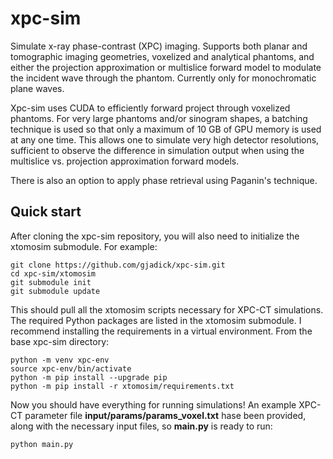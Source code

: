 # xpc-sim

Simulate x-ray phase-contrast (XPC) imaging. Supports both planar and
tomographic imaging geometries, voxelized and analytical phantoms, and 
either the projection approximation or multislice forward model to modulate
the incident wave through the phantom. Currently only for monochromatic plane waves.

Xpc-sim uses CUDA to efficiently forward project through voxelized phantoms. 
For very large phantoms and/or sinogram shapes, a batching technique is used
so that only a maximum of 10 GB of GPU memory is used at any one time. This
allows one to simulate very high detector resolutions, sufficient to observe
the difference in simulation output when using the multislice vs. projection
approximation forward models.

There is also an option to apply phase retrieval using Paganin's technique.


## Quick start

After cloning the xpc-sim repository, you will also need to initialize 
the xtomosim submodule. For example:
```
git clone https://github.com/gjadick/xpc-sim.git
cd xpc-sim/xtomosim
git submodule init
git submodule update
```

This should pull all the xtomosim scripts necessary for XPC-CT simulations.
The required Python packages are listed in the xtomosim submodule. I recommend
installing the requirements in a virtual environment. From the base
xpc-sim directory:
```
python -m venv xpc-env
source xpc-env/bin/activate
python -m pip install --upgrade pip
python -m pip install -r xtomosim/requirements.txt
```

Now you should have everything for running simulations! 
An example XPC-CT parameter file **input/params/params_voxel.txt**
hase been provided, along with the necessary input files, so **main.py** is
ready to run:
```
python main.py
```